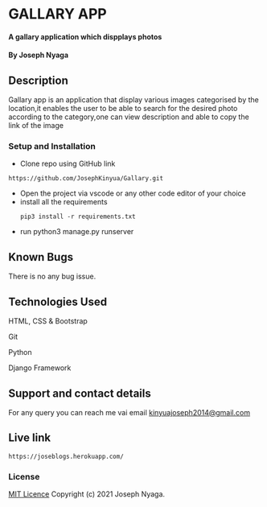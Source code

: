 # GALLARY APP
#### A gallary application which dispplays photos
#### By Joseph Nyaga
## Description
Gallary app is an application that display various images categorised by the location,it enables the user to be able to search for the desired photo according to the category,one can view description and able to copy the link of the image 
### Setup and Installation
* Clone repo using GitHub link
````````
https://github.com/JosephKinyua/Gallary.git
````````
* Open the project via vscode or any other code editor of your choice
* install all the  requirements
  ````
  pip3 install -r requirements.txt
  ````
* run python3 manage.py runserver
## Known Bugs
There is no any bug issue.
## Technologies Used
HTML, CSS & Bootstrap

Git

Python

Django Framework


## Support and contact details
For any query you can reach me vai email kinyuajoseph2014@gmail.com

## Live link
``````
https://joseblogs.herokuapp.com/
``````
### License
[MIT Licence](https://choosealicense.com/licenses/mit/)
Copyright (c) 2021 Joseph Nyaga.